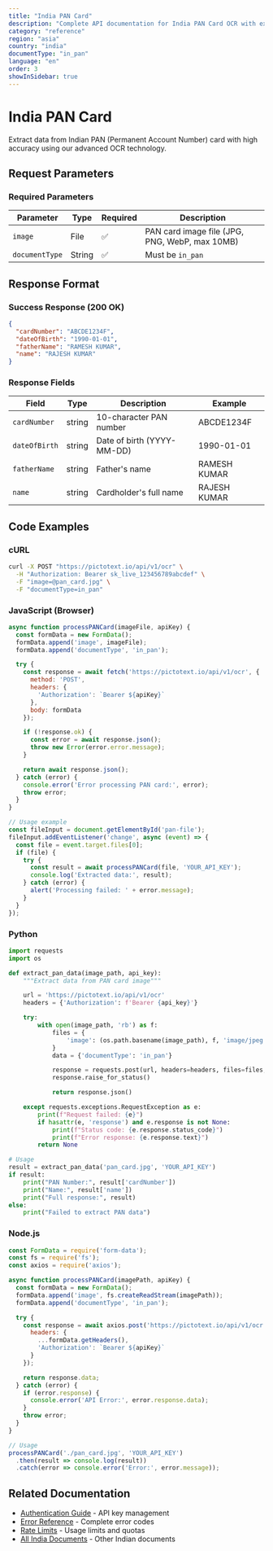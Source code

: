 ```yaml
---
title: "India PAN Card"
description: "Complete API documentation for India PAN Card OCR with examples and field reference"
category: "reference"
region: "asia"
country: "india"
documentType: "in_pan"
language: "en"
order: 3
showInSidebar: true
---
```


# India PAN Card

Extract data from Indian PAN (Permanent Account Number) card with high accuracy using our advanced OCR technology.

## Request Parameters

### Required Parameters

| Parameter | Type | Required | Description |
|-----------|------|----------|-------------|
| `image` | File | ✅ | PAN card image file (JPG, PNG, WebP, max 10MB) |
| `documentType` | String | ✅ | Must be `in_pan` |


## Response Format

### Success Response (200 OK)

```json
{
  "cardNumber": "ABCDE1234F",
  "dateOfBirth": "1990-01-01",
  "fatherName": "RAMESH KUMAR",
  "name": "RAJESH KUMAR"
}
```

### Response Fields

| Field | Type | Description | Example |
|-------|------|-------------|---------|
| `cardNumber` | string | 10-character PAN number | ABCDE1234F |
| `dateOfBirth` | string | Date of birth (YYYY-MM-DD) | 1990-01-01 |
| `fatherName` | string | Father's name | RAMESH KUMAR |
| `name` | string | Cardholder's full name | RAJESH KUMAR |

## Code Examples

### cURL

```bash
curl -X POST "https://pictotext.io/api/v1/ocr" \
  -H "Authorization: Bearer sk_live_123456789abcdef" \
  -F "image=@pan_card.jpg" \
  -F "documentType=in_pan"
```

### JavaScript (Browser)

```javascript
async function processPANCard(imageFile, apiKey) {
  const formData = new FormData();
  formData.append('image', imageFile);
  formData.append('documentType', 'in_pan');

  try {
    const response = await fetch('https://pictotext.io/api/v1/ocr', {
      method: 'POST',
      headers: {
        'Authorization': `Bearer ${apiKey}`
      },
      body: formData
    });

    if (!response.ok) {
      const error = await response.json();
      throw new Error(error.error.message);
    }

    return await response.json();
  } catch (error) {
    console.error('Error processing PAN card:', error);
    throw error;
  }
}

// Usage example
const fileInput = document.getElementById('pan-file');
fileInput.addEventListener('change', async (event) => {
  const file = event.target.files[0];
  if (file) {
    try {
      const result = await processPANCard(file, 'YOUR_API_KEY');
      console.log('Extracted data:', result);
    } catch (error) {
      alert('Processing failed: ' + error.message);
    }
  }
});
```

### Python

```python
import requests
import os

def extract_pan_data(image_path, api_key):
    """Extract data from PAN card image"""

    url = 'https://pictotext.io/api/v1/ocr'
    headers = {'Authorization': f'Bearer {api_key}'}

    try:
        with open(image_path, 'rb') as f:
            files = {
                'image': (os.path.basename(image_path), f, 'image/jpeg')
            }
            data = {'documentType': 'in_pan'}

            response = requests.post(url, headers=headers, files=files, data=data, timeout=30)
            response.raise_for_status()

            return response.json()

    except requests.exceptions.RequestException as e:
        print(f"Request failed: {e}")
        if hasattr(e, 'response') and e.response is not None:
            print(f"Status code: {e.response.status_code}")
            print(f"Error response: {e.response.text}")
        return None

# Usage
result = extract_pan_data('pan_card.jpg', 'YOUR_API_KEY')
if result:
    print("PAN Number:", result['cardNumber'])
    print("Name:", result['name'])
    print("Full response:", result)
else:
    print("Failed to extract PAN data")
```

### Node.js

```javascript
const FormData = require('form-data');
const fs = require('fs');
const axios = require('axios');

async function processPANCard(imagePath, apiKey) {
  const formData = new FormData();
  formData.append('image', fs.createReadStream(imagePath));
  formData.append('documentType', 'in_pan');

  try {
    const response = await axios.post('https://pictotext.io/api/v1/ocr', formData, {
      headers: {
        ...formData.getHeaders(),
        'Authorization': `Bearer ${apiKey}`
      }
    });

    return response.data;
  } catch (error) {
    if (error.response) {
      console.error('API Error:', error.response.data);
    }
    throw error;
  }
}

// Usage
processPANCard('./pan_card.jpg', 'YOUR_API_KEY')
  .then(result => console.log(result))
  .catch(error => console.error('Error:', error.message));
```

## Related Documentation

- [Authentication Guide](../../../authentication.md) - API key management
- [Error Reference](../../../errors.md) - Complete error codes
- [Rate Limits](../../../limits.md) - Usage limits and quotas
- [All India Documents](../../../supported-documents.md#asia) - Other Indian documents
